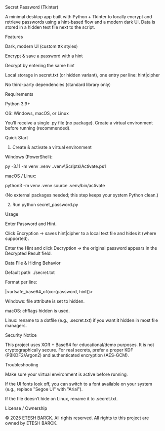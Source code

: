 Secret Password (Tkinter)

A minimal desktop app built with Python + Tkinter to locally encrypt and retrieve passwords using a hint-based flow and a modern dark UI. Data is stored in a hidden text file next to the script.

Features

Dark, modern UI (custom ttk styles)

Encrypt & save a password with a hint

Decrypt by entering the same hint

Local storage in secret.txt (or hidden variant), one entry per line: hint|cipher

No third-party dependencies (standard library only)

Requirements

Python 3.9+

OS: Windows, macOS, or Linux

You’ll receive a single .py file (no package). Create a virtual environment before running (recommended).

Quick Start
1) Create & activate a virtual environment

Windows (PowerShell):

py -3.11 -m venv .venv
.\.venv\Scripts\Activate.ps1


macOS / Linux:

python3 -m venv .venv
source .venv/bin/activate


(No external packages needed; this step keeps your system Python clean.)

2) Run
python secret_password.py

Usage

Enter Password and Hint.

Click Encryption → saves hint|cipher to a local text file and hides it (where supported).

Enter the Hint and click Decryption → the original password appears in the Decrypted Result field.

Data File & Hiding Behavior

Default path: ./secret.txt

Format per line:

<hint>|<urlsafe_base64_of(xor(password, hint))>


Windows: file attribute is set to hidden.

macOS: chflags hidden is used.

Linux: rename to a dotfile (e.g., .secret.txt) if you want it hidden in most file managers.

Security Notice

This project uses XOR + Base64 for educational/demo purposes. It is not cryptographically secure. For real secrets, prefer a proper KDF (PBKDF2/Argon2) and authenticated encryption (AES-GCM).

Troubleshooting

Make sure your virtual environment is active before running.

If the UI fonts look off, you can switch to a font available on your system (e.g., replace "Segoe UI" with "Arial").

If the file doesn’t hide on Linux, rename it to .secret.txt.

License / Ownership

© 2025 ETESH BARCK. All rights reserved.
All rights to this project are owned by ETESH BARCK.
